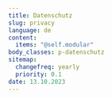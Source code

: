 ```yaml
---
title: Datenschutz
slug: privacy
language: de
content:
  items: "@self.modular"
body_classes: p-datenschutz
sitemap:
  changefreq: yearly
  priority: 0.1
date: 13.10.2023
---
```

